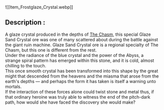 ![[Item_Frostglaze_Crystal.webp]]

## Description : 

A glaze crystal produced in the depths of [The Chasm](https://genshin-impact.fandom.com/wiki/The_Chasm "The Chasm"), this special Glaze Sand Crystal ore was one of many scattered about during the battle against the giant ruin machine. Glaze Sand Crystal ore is a regional specialty of The Chasm, but this one is different from the rest.  
Under the radiance of the blue crystal and the power of the Abyss, a strange spiral pattern has emerged within this stone, and it is cold, almost chilling to the touch.  
This once smooth crystal has been transformed into this shape by the great might that descended from the heavens and the miasma that arose from the earth's depths — and perhaps the form it has taken is itself a warning unto mortals.  
If the interaction of these forces alone could twist stone and metal thus, if that ordinary heroine was truly able to witness the end of the pitch-dark path, how would she have faced the discovery she would make?
